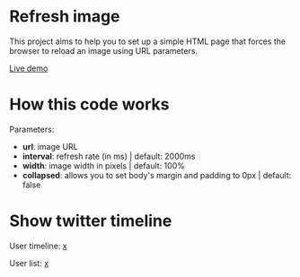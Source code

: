 # Refresh image

This project aims to help you to set up a simple HTML page that forces the browser to reload an image using URL parameters.

[Live demo]()

# How this code works

Parameters:
* **url**: <string> image URL
* **interval**: <int> refresh rate (in ms) | default: 2000ms
* **width**: <int> image width in pixels | default: 100%
* **collapsed**: <any value> allows you to set body's margin and padding to 0px | default: false


# Show twitter timeline

User timeline: [x](x)

User list: [x](x)
